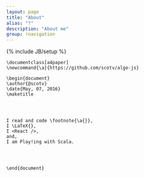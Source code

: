 ```yaml
---
layout: page
title: "About"
alias: "?"
description: "About me"
group: !navigation
---
```

{% include JB/setup %}

```
\documentclass[a4paper]
\newcommand{\a}{https://github.com/scotv/algo-js}

\begin{document}
\author{@scotv}
\date{May, 07, 2016}
\maketitle




I read and code \footnote{\a{}},
I \LaTeX{},
I <React />,
and,
I am Play!ing with Scala.




\end{document}
```

<div class="lang zh-cn">
</div>
